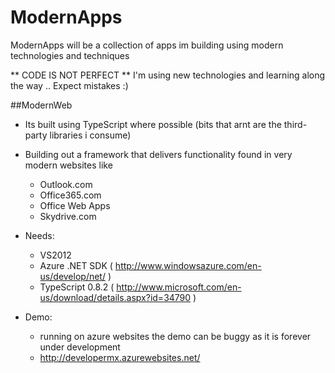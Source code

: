 ModernApps
==========

ModernApps will be a collection of apps im building using modern technologies and techniques

** CODE IS NOT PERFECT ** I'm using new technologies and learning along the way .. Expect mistakes :)  


##ModernWeb 

  - Its built using TypeScript where possible (bits that arnt are the third-party libraries i consume)

  - Building out a framework that delivers functionality found in very modern websites like
      - Outlook.com
      - Office365.com
      - Office Web Apps
      - Skydrive.com  
  
  
  - Needs:   
      - VS2012
      - Azure .NET SDK ( http://www.windowsazure.com/en-us/develop/net/ )
      - TypeScript 0.8.2 ( http://www.microsoft.com/en-us/download/details.aspx?id=34790 )  
  
  
  - Demo:
      - running on azure websites the demo can be buggy as it is forever under development 
      - http://developermx.azurewebsites.net/     

  
